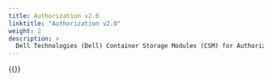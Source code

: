 ```yaml
---
title: Authorization v2.0
linktitle: "Authorization v2.0" 
weight: 2
description: >
  Dell Technologies (Dell) Container Storage Modules (CSM) for Authorization v2.0 Helm deployment
---
```


{{<include file="content/docs/getting-started/installation/helm/modules/authorizationv2-0.md" hideIds="2,3">}}
